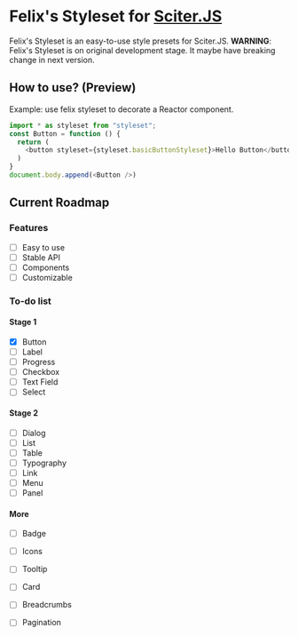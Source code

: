 # Felix's Styleset for [Sciter.JS](https://gitlab.com/sciter-engine/sciter-js-sdk)

Felix's Styleset is an easy-to-use style presets for Sciter.JS. 
**WARNING**: Felix's Styleset is on original development stage. It maybe have breaking change in next version.

## How to use? (Preview)

Example: use felix styleset to decorate a Reactor component.

```javascript
import * as styleset from "styleset";
const Button = function () {
  return (
    <button styleset={styleset.basicButtonStyleset}>Hello Button</button>
  )
}
document.body.append(<Button />)
```

## Current Roadmap

### Features

 - [ ] Easy to use
 - [ ] Stable API
 - [ ] Components
 - [ ] Customizable

### To-do list

#### Stage 1

 - [x] Button
 - [ ] Label
 - [ ] Progress
 - [ ] Checkbox
 - [ ] Text Field
 - [ ] Select

#### Stage 2

 - [ ] Dialog
 - [ ] List
 - [ ] Table
 - [ ] Typography
 - [ ] Link
 - [ ] Menu
 - [ ] Panel

#### More

 - [ ] Badge
 - [ ] Icons
 - [ ] Tooltip
 - [ ] Card
 - [ ] Breadcrumbs 
 - [ ] Pagination
 
